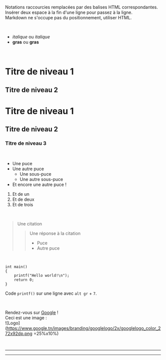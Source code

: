 Notations raccourcies remplacées par des balises HTML correspondantes.  
Insérer deux espace à la fin d'une ligne pour passez à la ligne.  
Markdown ne s'occupe pas du positionnement, utiliser HTML.

<br>

- *italique* ou _italique_
- **gras** ou __gras__

<br>

Titre de niveau 1
=================

Titre de niveau 2
-----------------

# Titre de niveau 1

## Titre de niveau 2

### Titre de niveau 3

<br>

* Une puce
* Une autre puce
    * Une sous-puce
    * Une autre sous-puce
* Et encore une autre puce !

1. Et de un
2. Et de deux
3. Et de trois

<br>

> Une citation
>
> > Une réponse à la citation
> > * Puce
> > * Autre puce

<br>

    int main()
    {
        printf("Hello world!\n");
        return 0;
    }

Code `printf()` sur une ligne avec `alt gr` + `7`.

<br>

Rendez-vous sur [Google](http://www.google.com) !  
Ceci est une image :  
![Logo](https://www.google.tn/images/branding/googlelogo/2x/googlelogo_color_272x92dp.png =25%x10%)
	
<br>

-----------------
********************
